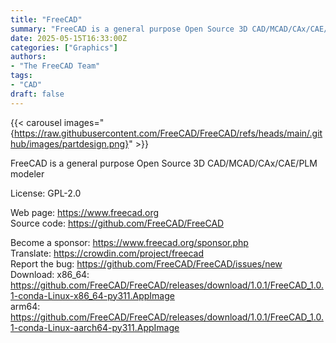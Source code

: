 ```yaml
---
title: "FreeCAD"
summary: "FreeCAD is a general purpose Open Source 3D CAD/MCAD/CAx/CAE/PLM modeler"
date: 2025-05-15T16:33:00Z
categories: ["Graphics"]
authors:
- "The FreeCAD Team"
tags: 
- "CAD"
draft: false
---
```


{{< carousel images="{https://raw.githubusercontent.com/FreeCAD/FreeCAD/refs/heads/main/.github/images/partdesign.png}" >}}

FreeCAD is a general purpose Open Source 3D CAD/MCAD/CAx/CAE/PLM modeler

License: GPL-2.0

Web page: <https://www.freecad.org>  
Source code: <https://github.com/FreeCAD/FreeCAD>

Become a sponsor: <https://www.freecad.org/sponsor.php>  
Translate: <https://crowdin.com/project/freecad>  
Report the bug: <https://github.com/FreeCAD/FreeCAD/issues/new>  
Download:   x86_64: <https://github.com/FreeCAD/FreeCAD/releases/download/1.0.1/FreeCAD_1.0.1-conda-Linux-x86_64-py311.AppImage>  
            arm64: <https://github.com/FreeCAD/FreeCAD/releases/download/1.0.1/FreeCAD_1.0.1-conda-Linux-aarch64-py311.AppImage>
